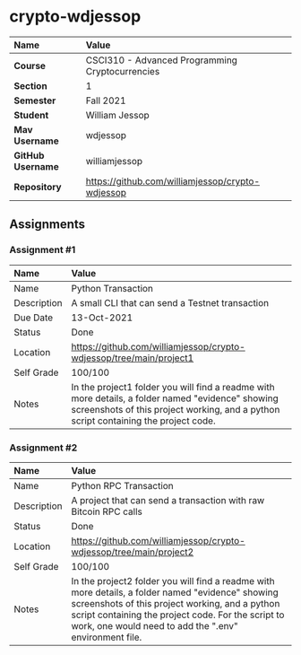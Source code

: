 # crypto-wdjessop

| Name                | Value                                            |
| :------------------ | :---------------------------------------------   |
| **Course**          | CSCI310 - Advanced Programming Cryptocurrencies  |
| **Section**         | 1                                                |
| **Semester**        | Fall 2021                                        |
| **Student**         | William Jessop                                   |
| **Mav Username**    | wdjessop                                         |
| **GitHub Username** | williamjessop                                    |
| **Repository**      | https://github.com/williamjessop/crypto-wdjessop |


## Assignments

### Assignment #1

| Name | Value |
| :--- | :--- |
| Name | Python Transaction |
| Description | A small CLI that can send a Testnet transaction |
| Due Date | 13-Oct-2021 |
| Status | Done |
| Location | https://github.com/williamjessop/crypto-wdjessop/tree/main/project1 |
| Self Grade | 100/100 |
| Notes | In the project1 folder you will find a readme with more details, a folder named "evidence" showing screenshots of this project working, and a python script containing the project code.|

### Assignment #2

| Name | Value |
| :--- | :--- |
| Name | Python RPC Transaction |
| Description | A project that can send a transaction with raw Bitcoin RPC calls |
| Status | Done |
| Location | https://github.com/williamjessop/crypto-wdjessop/tree/main/project2 |
| Self Grade | 100/100 |
| Notes | In the project2 folder you will find a readme with more details, a folder named "evidence" showing screenshots of this project working, and a python script containing the project code. For the script to work, one would need to add the ".env" environment file. |